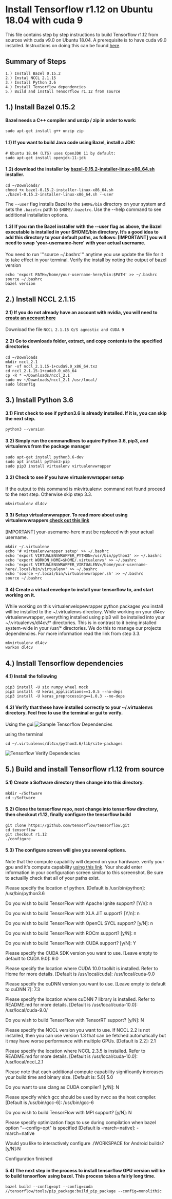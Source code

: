 # Install Tensorflow r1.12 on Ubuntu 18.04 with cuda 9
This file contains step by step instructions to build Tensorflow r1.12 from sources with cuda v9.0 on Ubuntu 18.04.  A prerequisite is to have cuda v9.0 installed.  Instructions on doing this can be found [here](https://github.com/akirademoss/cuda-9.0-installation-on-ubuntu-18.04). 

## Summary of Steps 
```
1.) Install Bazel 0.15.2
2.) Instal NCCL 2.1.15
3.) Install Python 3.6
4.) Install Tensorflow dependencies
5.) Build and install Tensorflow r1.12 from source

```

## 1.) Install Bazel 0.15.2

#### Bazel needs a C++ compiler and unzip / zip in order to work:
```
sudo apt-get install g++ unzip zip
```

#### 1.1)  If you want to build Java code using Bazel, install a JDK:
```
# Ubuntu 18.04 (LTS) uses OpenJDK 11 by default:
sudo apt-get install openjdk-11-jdk
```

#### 1.2)  download the installer by [bazel-0.15.2-installer-linux-x86_64.sh](https://github.com/bazelbuild/bazel/releases/download/0.15.2/bazel-0.15.2-installer-linux-x86_64.sh) installer.
```
cd ~/Downloads/
chmod +x bazel-0.15.2-installer-linux-x86_64.sh
./bazel-0.15.2-installer-linux-x86_64.sh --user
```
The ```--user``` flag installs Bazel to the ```$HOME/bin``` directory on your system and sets the ```.bazelrc``` path to ```$HOME/.bazelrc```. Use the --help command to see additional installation options.

#### 1.3)  If you ran the Bazel installer with the --user flag as above, the Bazel executable is installed in your $HOME/bin directory. It’s a good idea to add this directory to your default paths, as follows: [IMPORTANT] you will need to swap 'your-username-here' with your actual username.  
You need to run '''source ~/.bashrc''' anytime you use update the file for it to take effect in your terminal.  Verify the install by noting the output of bazel version
```
echo 'export PATH=/home/your-username-here/bin:$PATH' >> ~/.bashrc
source ~/.bashrc
bazel version
```

## 2.) Install NCCL 2.1.15

#### 2.1)  If you do not already have an account with nvidia, you will need to [create an account here](https://developer.nvidia.com/nccl/nccl-download)

Download the file ```NCCL 2.1.15 O/S agnostic and CUDA 9```

#### 2.2) Go to downloads folder, extract, and copy contents to the specified directories
```
cd ~/Downloads
mkdir nccl_2.1
tar -xf nccl_2.1.15-1+cuda9.0_x86_64.txz 
cd nccl_2.1.15-1+cuda9.0_x86_64
cp -R * ~/Downloads/nccl_2.1
sudo mv ~/Downloads/nccl_2.1 /usr/local/
sudo ldconfig
```

## 3.)  Install Python 3.6

#### 3.1)  First check to see if python3.6 is already installed.  If it is, you can skip the next step.
```
python3 --version
```

#### 3.2)  Simply run the commandlines to aquire Python 3.6, pip3, and virtualenvs from the package manager
```
sudo apt-get install python3.6-dev
sudo apt install python3-pip
sudo pip3 install virtualenv virtualenvwrapper
```

#### 3.2)  Check to see if you have virtualenvwrapper setup
If the output to this command is mkvirtualenv: command not found proceed to the next step.  Otherwise skip step 3.3.
```
mkvirtualenv dl4cv
```

#### 3.3)  Setup virtualenvwrapper. To read more about using virtualenvwrappers [check out this link](https://itnext.io/virtualenv-with-virtualenvwrapper-on-ubuntu-18-04-goran-aviani-d7b712d906d5)
[IMPORTANT] your-username-here must be replaced with your actual username.
```
mkdir ~/.virtualenv
echo '# virtualenvwrapper setup' >> ~/.bashrc
echo 'export VIRTUALENVWRAPPER_PYTHON=/usr/bin/python3' >> ~/.bashrc
echo 'export WORKON_HOME=$HOME/.virtualenvs' >> ~/.bashrc
echo 'export VIRTUALENVWRAPPER_VIRTUALENV=/home/your-username-here/.local/bin/virtualenv' >> ~/.bashrc
echo 'source ~/.local/bin/virtualenvwrapper.sh' >> ~/.bashrc
source ~/.bashrc
```

#### 3.4)  Create a virtual envelope to install your tensorflow to, and start working on it.  
While working on this virtualenvelopewrapper python packages you install will be installed to the ~/.virtualenvs directory.  While working on your dl4cv virtualenvwrapper, everything installed using pip3 will be installed into your ~/.virtualenvs/dl4cv/* directories.  This is in contrast to it being installed system-wide in your /usr/* directories.  We do this to manage our projects dependencies.  For more information read the link from step 3.3.
```
mkvirtualenv dl4cv
workon dl4cv
```


## 4.)  Install Tensorflow dependencies

#### 4.1)  Install the following
```
pip3 install -U six numpy wheel mock
pip3 install -U keras_applications==1.0.5 --no-deps
pip3 install -U keras_preprocessing==1.0.3 --no-deps
```

#### 4.2)  Verify that these have installed correctly to your ~/.virtualenvs directory. Feel free to use the terminal or gui to verify.
Using the gui
![Sample Tensorflow Dependencies](https://user-images.githubusercontent.com/8731829/69634598-3143ae00-1018-11ea-905c-51b508a8bbc9.png)

using the terminal
```
cd ~/.virtualenvs/dl4cv/python3.6/lib/site-packages
```
![Tensorflow Verify Dependencies](https://user-images.githubusercontent.com/8731829/69635078-35bc9680-1019-11ea-9007-add8d74041ee.png)


## 5.)  Build and install Tensorflow r1.12 from source

#### 5.1)  Create a Software directory then change into this directory. 
```
mkdir ~/Software
cd ~/Software
```

#### 5.2)  Clone the tensorflow repo, next change into tensorflow directory, then checkout r1.12, finally configure the tensorflow build
```
git clone https://github.com/tensorflow/tensorflow.git
cd tensorflow
git checkout r1.12
./configure
```

#### 5.3) The configure screen will give you several options.  
Note that the compute capability will depend on your hardware.  verify your gpu and it's compute capability [using this link](https://developer.nvidia.com/cuda-gpus).  Your should enter information in your configuration screen similar to this screenshot.  Be sure to actuallly check that all of your paths exist.  


Please specify the location of python. [Default is /usr/bin/python]: /usr/bin/python3.6

Do you wish to build TensorFlow with Apache Ignite support? [Y/n]: n

Do you wish to build TensorFlow with XLA JIT support? [Y/n]: n

Do you wish to build TensorFlow with OpenCL SYCL support? [y/N]: n

Do you wish to build TensorFlow with ROCm support? [y/N]: n

Do you wish to build TensorFlow with CUDA support? [y/N]: Y

Please specify the CUDA SDK version you want to use. [Leave empty to default to CUDA 9.0]: 9.0

Please specify the location where CUDA 10.0 toolkit is installed. Refer to Home for more details. [Default is /usr/local/cuda]: /usr/local/cuda-9.0

Please specify the cuDNN version you want to use. [Leave empty to default to cuDNN 7]: 7.3

Please specify the location where cuDNN 7 library is installed. Refer to README.md for more details. [Default is /usr/local/cuda-10.0]: /usr/local/cuda-9.0/

Do you wish to build TensorFlow with TensorRT support? [y/N]: N

Please specify the NCCL version you want to use. If NCCL 2.2 is not installed, then you can use version 1.3 that can be fetched automatically but it may have worse performance with multiple GPUs. [Default is 2.2]: 2.1

Please specify the location where NCCL 2.3.5 is installed. Refer to README.md for more details. [Default is /usr/local/cuda-10.0]: /usr/local/nccl_2.1

Please note that each additional compute capability significantly increases your build time and binary size. [Default is: 5.0] 5.0

Do you want to use clang as CUDA compiler? [y/N]: N

Please specify which gcc should be used by nvcc as the host compiler. [Default is /usr/bin/gcc-6]: /usr/bin/gcc-6

Do you wish to build TensorFlow with MPI support? [y/N]: N

Please specify optimization flags to use during compilation when bazel option "--config=opt" is specified [Default is -march=native]: -march=native

Would you like to interactively configure ./WORKSPACE for Android builds? [y/N]:N

Configuration finished


#### 5.4) The next step in the process to install tensorflow GPU version will be to build tensorflow using bazel. This process takes a fairly long time.
```
bazel build --config=opt --config=cuda //tensorflow/tools/pip_package:build_pip_package --config=monolithic
```


